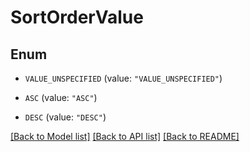 # SortOrderValue

## Enum


* `VALUE_UNSPECIFIED` (value: `"VALUE_UNSPECIFIED"`)

* `ASC` (value: `"ASC"`)

* `DESC` (value: `"DESC"`)


[[Back to Model list]](../README.md#documentation-for-models) [[Back to API list]](../README.md#documentation-for-api-endpoints) [[Back to README]](../README.md)


